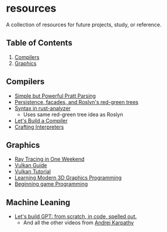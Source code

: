 # resources
A collection of resources for future projects, study, or reference.

## Table of Contents
1. [Compilers](#compilers)
2. [Graphics](#graphics)

## Compilers
* [Simple but Powerful Pratt Parsing](https://matklad.github.io/2020/04/13/simple-but-powerful-pratt-parsing.html)
* [Persistence, facades, and Roslyn's red-green trees](https://ericlippert.com/2012/06/08/red-green-trees/)
* [Syntax in rust-analyzer](https://github.com/rust-lang/rust-analyzer/blob/master/docs/dev/syntax.md)
  * Uses same red-green tree idea as Roslyn
* [Let's Build a Compiler](https://compilers.iecc.com/crenshaw/)
* [Crafting Interpreters](https://craftinginterpreters.com/)

## Graphics
* [Ray Tracing in One Weekend](https://raytracing.github.io/)
* [Vulkan Guide](https://vkguide.dev/)
* [Vulkan Tutorial](https://vulkan-tutorial.com/Introduction)
* [Learning Modern 3D Graphics Programming](https://paroj.github.io/gltut/)
* [Beginning game Programming](https://lazyfoo.net/tutorials/SDL/)

## Machine Leaning
* [Let's build GPT: from scratch, in code, spelled out.](https://www.youtube.com/watch?v=kCc8FmEb1nY)
  * And all the other videos from [Andrej Karpathy](https://www.youtube.com/@AndrejKarpathy)
